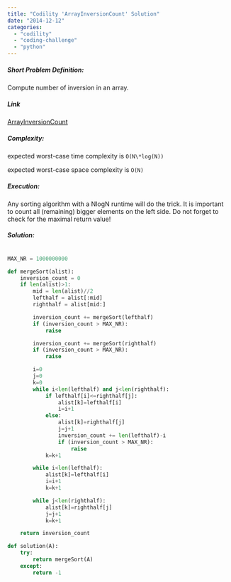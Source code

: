 ```yaml
---
title: "Codility 'ArrayInversionCount' Solution"
date: "2014-12-12"
categories: 
  - "codility"
  - "coding-challenge"
  - "python"
---
```


##### Short Problem Definition:

Compute number of inversion in an array.

##### Link

[ArrayInversionCount](https://codility.com/demo/take-sample-test/array_inversion_count "Array Inversion Count")

##### Complexity:

expected worst-case time complexity is `O(N\*log(N))`

expected worst-case space complexity is `O(N)`

##### Execution:

Any sorting algorithm with a NlogN runtime will do the trick. It is important to count all (remaining) bigger elements on the left side. Do not forget to check for the maximal return value!

##### Solution:

```python

MAX_NR = 1000000000

def mergeSort(alist):
    inversion_count = 0
    if len(alist)>1:
        mid = len(alist)//2
        lefthalf = alist[:mid]
        righthalf = alist[mid:]

        inversion_count += mergeSort(lefthalf)
        if (inversion_count > MAX_NR):
            raise

        inversion_count += mergeSort(righthalf)
        if (inversion_count > MAX_NR):
            raise

        i=0
        j=0
        k=0
        while i<len(lefthalf) and j<len(righthalf):
            if lefthalf[i]<=righthalf[j]:
                alist[k]=lefthalf[i]
                i=i+1
            else:
                alist[k]=righthalf[j]
                j=j+1
                inversion_count += len(lefthalf)-i
                if (inversion_count > MAX_NR):
                    raise
            k=k+1

        while i<len(lefthalf):
            alist[k]=lefthalf[i]
            i=i+1
            k=k+1

        while j<len(righthalf):
            alist[k]=righthalf[j]
            j=j+1
            k=k+1

    return inversion_count

def solution(A):
    try:
        return mergeSort(A)
    except:
        return -1
```
